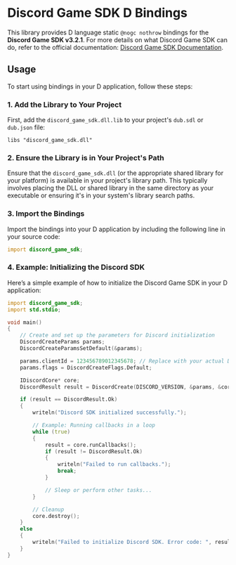 # Discord Game SDK D Bindings

This library provides D language static `@nogc nothrow` bindings for the **Discord Game SDK v3.2.1**. For more details on what Discord Game SDK can do, refer to the official documentation: [Discord Game SDK Documentation](https://discord.com/developers/docs/developer-tools/game-sdk).

## Usage

To start using bindings in your D application, follow these steps:

### 1. Add the Library to Your Project

First, add the `discord_game_sdk.dll.lib` to your project's `dub.sdl` or `dub.json` file:

```
libs "discord_game_sdk.dll"
```

### 2. Ensure the Library is in Your Project's Path

Ensure that the `discord_game_sdk.dll` (or the appropriate shared library for your platform) is available in your project's library path. This typically involves placing the DLL or shared library in the same directory as your executable or ensuring it's in your system's library search paths.

### 3. Import the Bindings

Import the bindings into your D application by including the following line in your source code:

```D
import discord_game_sdk;
```

### 4. Example: Initializing the Discord SDK

Here’s a simple example of how to initialize the Discord Game SDK in your D application:

```D
import discord_game_sdk;
import std.stdio;

void main()
{
	// Create and set up the parameters for Discord initialization
	DiscordCreateParams params;
	DiscordCreateParamsSetDefault(&params);

	params.clientId = 123456789012345678; // Replace with your actual Discord Client ID (Application ID)
	params.flags = DiscordCreateFlags.Default;

	IDiscordCore* core;
	DiscordResult result = DiscordCreate(DISCORD_VERSION, &params, &core);

	if (result == DiscordResult.Ok)
	{
		writeln("Discord SDK initialized successfully.");

		// Example: Running callbacks in a loop
		while (true)
		{
			result = core.runCallbacks();
			if (result != DiscordResult.Ok)
			{
				writeln("Failed to run callbacks.");
				break;
			}

			// Sleep or perform other tasks...
		}

		// Cleanup
		core.destroy();
	}
	else
	{
		writeln("Failed to initialize Discord SDK. Error code: ", result);
	}
}
```